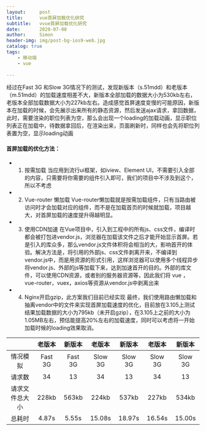 ```yaml
---
layout:     post
title:      vue首屏加载优化研究
subtitle:   vvue首屏加载优化研究
date:       2020-07-08
author:     Simon
header-img: img/post-bg-ios9-web.jpg
catalog: true
tags:
    - 移动端
    - vue
 
---
```


经过在Fast 3G 和Slow 3G情况下的测试，发现新版本（s.51mdd）和老版本（m.51mdd）的加载速度相差不大，新版本全部加载的数据大小为530kb左右，老版本全部加载数据大小为227kb左右。造成感觉首屏速度变慢的可能原因，新版本在加载的时候，会先展示出来所有的静态资源，然后发送ajax请求，拿回数据，此时，需要渲染的职位列表为空，那么会出现一个loading的加载动画，显示职位列表正在加载中，待数据拿回后，在渲染出来，页面刷新时，同样也会先将职位列表置为空，显示loading动画

 #### 首屏加载的优化方法：
- 1.	按需加载
当应用到流行ui框架，如iview、Element  UI，不需要引入全部的内容，只需要将你需要的组件引入即可，我们的项目中不涉及到这个，所以不考虑
- 2.	Vue-router 懒加载
Vue-router懒加载就是按需加载组件，只有当路由被访问时才会加载对应的组件，而不是在加载首页的时候就加载，项目越大，对首屏加载的速度提升得越明显。
- 3.	使用CDN加速
在Vue项目中，引入到工程中的所有js、css文件，编译时都会被打包进vendor.js，浏览器在加载该文件之后才能开始显示首屏。若是引入的库众多，那么vendor.js文件体积将会相当的大，影响首开的体验。解决方法是，将引用的外部js、css文件剥离开来，不编译到vendor.js中，而是用资源的形式引用，这样浏览器可以使用多个线程异步将vendor.js、外部的js等加载下来，达到加速首开的目的。外部的库文件，可以使用CDN资源，或者别的服务器资源等，因此我们将 vue ， vue-router，vuex，axios等资源从vendor.js中剥离出来
- 4.	Nginx开启gzip，此方案我们目前已经实现
最终，我们使用路由懒加载和抽离vendor中的文件来实现首屏加载速度的优化，目前放在3.105上测试结果加载数据的大小为795kb（未开启gzip），在3.105上之前的大小为1.05MB左右，预估能提高20%左右的加载速度，同时可以考虑将一开始加载时候的loading效果取消。


|	|老版本|	新版本	|老版本|	新版本|	老版本|	新版本|
| :----: |:----: |:----: |:----: |:----: |:----: |:----: |
|情况模拟|	Fast 3G|	Fast 3G|		Slow 3G	|		Slow 3G	|		Slow 3G|	Slow 3G	|
|请求数	|34|	13|	34|	13|	34|	13|
|请求文件总大小	|228kb	|563kb|	224kb|	537kb|	227kb|	534kb|
|总耗时|	4.87s|	5.55s|	15.08s|	18.97s|	16.54s|	15.00s|
